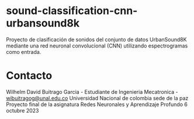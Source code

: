 # sound-classification-cnn-urbansound8k
Proyecto de clasificación de sonidos del conjunto de datos UrbanSound8K mediante una red neuronal convolucional (CNN) utilizando espectrogramas como entrada.

# Contacto
Wilhelm David Buitrago Garcia - Estudiante de Ingenieria Mecatronica - [wibuitragog@unal.edu.co](mailto:wibuitragog@unla.udu.co)
Universidad Nacional de colombia sede de la paz
Proyecto final de la asignatura Redes Neuronales y Aprendizaje Profundo
6 octubre 2023

